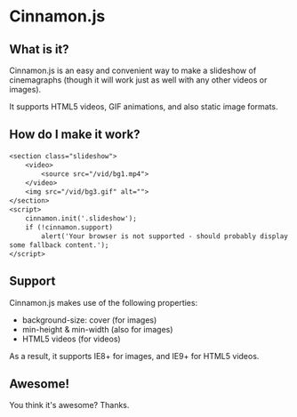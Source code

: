 Cinnamon.js
====================

What is it?
---------------------

Cinnamon.js is an easy and convenient way to make a slideshow of cinemagraphs (though it will work just as well with any other videos or images).

It supports HTML5 videos, GIF animations, and also static image formats.

How do I make it work?
---------------------

	<section class="slideshow">
		<video>
			<source src="/vid/bg1.mp4">
		</video>
		<img src="/vid/bg3.gif" alt="">
	</section>
	<script>
		cinnamon.init('.slideshow');
		if (!cinnamon.support)
			alert('Your browser is not supported - should probably display some fallback content.');
	</script>


Support
---------------------

Cinnamon.js makes use of the following properties:

- background-size: cover (for images)
- min-height & min-width (also for images)
- HTML5 videos (for videos)

As a result, it supports IE8+ for images, and IE9+ for HTML5 videos.


Awesome!
---------------------

You think it's awesome? Thanks.